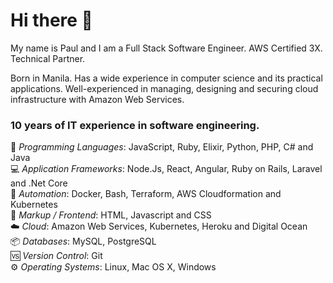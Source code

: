 # Hi there 👋

My name is Paul and I am a Full Stack Software Engineer. AWS Certified 3X. Technical Partner.

Born in Manila. Has a wide experience in computer science and its practical applications. Well-experienced in
managing, designing and securing cloud infrastructure with Amazon Web Services.

### 10 years of IT experience in software engineering.

🔢 *Programming Languages*: JavaScript, Ruby, Elixir, Python, PHP, C# and Java<br>
💻 *Application Frameworks*: Node.Js, React, Angular, Ruby on Rails, Laravel and .Net Core<br>
🤖 *Automation*: Docker, Bash, Terraform, AWS Cloudformation and Kubernetes<br>
🔗 *Markup / Frontend*: HTML, Javascript and CSS<br>
☁️ *Cloud*: Amazon Web Services, Kubernetes, Heroku and Digital Ocean<br>
📦 *Databases*: MySQL, PostgreSQL<br>
🆚 *Version Control*: Git<br>
⚙️ *Operating Systems*: Linux, Mac OS X, Windows<br>

<!--
**w3kp/w3kp** is a ✨ _special_ ✨ repository because its `README.md` (this file) appears on your GitHub profile.

Here are some ideas to get you started:

- 🔭 I’m currently working on ...
- 🌱 I’m currently learning ...
- 👯 I’m looking to collaborate on ...
- 🤔 I’m looking for help with ...
- 💬 Ask me about ...
- 📫 How to reach me: ...
- 😄 Pronouns: ...
- ⚡ Fun fact: ...
-->
